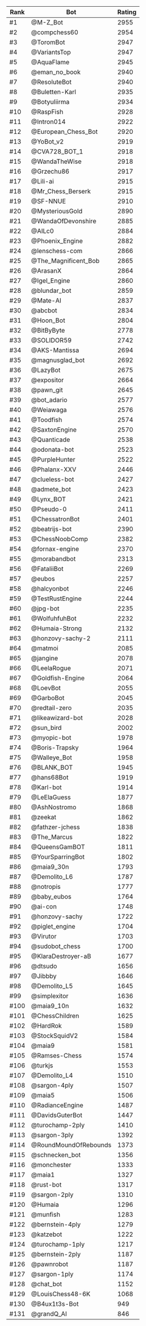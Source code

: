 Rank|Bot|Rating
---|---|---
#1|@M-Z_Bot|2955
#2|@compchess60|2954
#3|@ToromBot|2947
#4|@VariantsTop|2947
#5|@AquaFlame|2945
#6|@eman_no_book|2940
#7|@ResoluteBot|2940
#8|@Buletten-Karl|2935
#9|@Botyuliirma|2934
#10|@RaspFish|2928
#11|@Intron014|2922
#12|@European_Chess_Bot|2920
#13|@YoBot_v2|2919
#14|@CVA728_BOT_1|2918
#15|@WandaTheWise|2918
#16|@Grzechu86|2917
#17|@Lili-ai|2915
#18|@Mr_Chess_Berserk|2915
#19|@SF-NNUE|2910
#20|@MysteriousGold|2890
#21|@WandaOfDevonshire|2885
#22|@AILc0|2884
#23|@Phoenix_Engine|2882
#24|@lenschess-com|2866
#25|@The_Magnificent_Bob|2865
#26|@ArasanX|2864
#27|@Igel_Engine|2860
#28|@blundar_bot|2859
#29|@Mate-AI|2837
#30|@abcbot|2834
#31|@Hoon_Bot|2804
#32|@BitByByte|2778
#33|@SOLIDOR59|2742
#34|@AKS-Mantissa|2694
#35|@magnusglad_bot|2692
#36|@LazyBot|2675
#37|@expositor|2664
#38|@pawn_git|2645
#39|@bot_adario|2577
#40|@Weiawaga|2576
#41|@Toodfish|2574
#42|@SaxtonEngine|2570
#43|@Quanticade|2538
#44|@odonata-bot|2523
#45|@PurpleHunter|2522
#46|@Phalanx-XXV|2446
#47|@clueless-bot|2427
#48|@admete_bot|2423
#49|@Lynx_BOT|2421
#50|@Pseudo-0|2411
#51|@ChessatronBot|2401
#52|@beatrijs-bot|2390
#53|@ChessNoobComp|2382
#54|@fornax-engine|2370
#55|@morabandbot|2313
#56|@FataliiBot|2269
#57|@eubos|2257
#58|@halcyonbot|2246
#59|@TestRustEngine|2244
#60|@jpg-bot|2235
#61|@WolfuhfuhBot|2232
#62|@Humaia-Strong|2132
#63|@honzovy-sachy-2|2111
#64|@matmoi|2085
#65|@jangine|2078
#66|@LeelaRogue|2071
#67|@Goldfish-Engine|2064
#68|@LoevBot|2055
#69|@GarboBot|2045
#70|@redtail-zero|2035
#71|@likeawizard-bot|2028
#72|@sun_bird|2002
#73|@myopic-bot|1978
#74|@Boris-Trapsky|1964
#75|@Walleye_Bot|1958
#76|@BLANK_BOT|1945
#77|@hans68Bot|1919
#78|@Karl-bot|1914
#79|@LeElaGuess|1877
#80|@AshNostromo|1868
#81|@zeekat|1862
#82|@fathzer-jchess|1838
#83|@The_Marcus|1822
#84|@QueensGamBOT|1811
#85|@YourSparringBot|1802
#86|@maia9_30n|1793
#87|@Demolito_L6|1787
#88|@notropis|1777
#89|@baby_eubos|1764
#90|@ai-con|1748
#91|@honzovy-sachy|1722
#92|@piglet_engine|1704
#93|@Virutor|1703
#94|@sudobot_chess|1700
#95|@KlaraDestroyer-aB|1677
#96|@dtsudo|1656
#97|@Jibbby|1646
#98|@Demolito_L5|1645
#99|@simplexitor|1636
#100|@maia9_10n|1632
#101|@ChessChildren|1625
#102|@HardRok|1589
#103|@StockSquidV2|1584
#104|@maia9|1581
#105|@Ramses-Chess|1574
#106|@turkjs|1553
#107|@Demolito_L4|1510
#108|@sargon-4ply|1507
#109|@maia5|1506
#110|@RadianceEngine|1487
#111|@DavidsGuterBot|1447
#112|@turochamp-2ply|1410
#113|@sargon-3ply|1392
#114|@RoundMoundOfRebounds|1373
#115|@schnecken_bot|1356
#116|@monchester|1333
#117|@maia1|1327
#118|@rust-bot|1317
#119|@sargon-2ply|1310
#120|@Humaia|1296
#121|@munfish|1283
#122|@bernstein-4ply|1279
#123|@katzebot|1222
#124|@turochamp-1ply|1217
#125|@bernstein-2ply|1187
#126|@pawnrobot|1187
#127|@sargon-1ply|1174
#128|@chat_bot|1152
#129|@LouisChess48-6K|1068
#130|@B4ux1t3s-Bot|949
#131|@grandQ_AI|846
